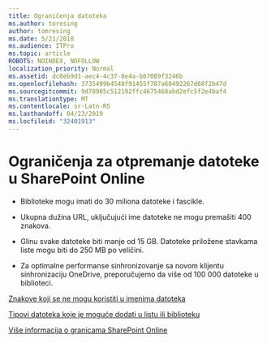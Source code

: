 ```yaml
---
title: Ograničenja datoteka
ms.author: toresing
author: tomresing
ms.date: 5/21/2018
ms.audience: ITPro
ms.topic: article
ROBOTS: NOINDEX, NOFOLLOW
localization_priority: Normal
ms.assetid: dc0eb9d1-aec4-4c37-8e4a-b67089f3246b
ms.openlocfilehash: 3735499b4548f91455f787a60492267d68f2b47d
ms.sourcegitcommit: 9d78905c512192ffc4675468abd2efc5f2e4baf4
ms.translationtype: MT
ms.contentlocale: sr-Latn-RS
ms.lasthandoff: 04/23/2019
ms.locfileid: "32401913"
---
```

# <a name="file-upload-limits-in-sharepoint-online"></a>Ograničenja za otpremanje datoteke u SharePoint Online

- Biblioteke mogu imati do 30 miliona datoteke i fascikle.
    
- Ukupna dužina URL, uključujući ime datoteke ne mogu premašiti 400 znakova.
    
- Glinu svake datoteke biti manje od 15 GB. Datoteke priložene stavkama liste mogu biti do 250 MB po veličini.
    
- Za optimalne performanse sinhronizovanje sa novom klijentu sinhronizaciju OneDrive, preporučujemo da više od 100 000 datoteke u biblioteci. 
    
[Znakove koji se ne mogu koristiti u imenima datoteka](https://go.microsoft.com/fwlink/?linkid=866430)
  
[Tipovi datoteka koje je moguće dodati u listu ili biblioteku](https://go.microsoft.com/fwlink/?linkid=273757)
  
[Više informacija o granicama SharePoint Online](https://go.microsoft.com/fwlink/?linkid=271273)
  

